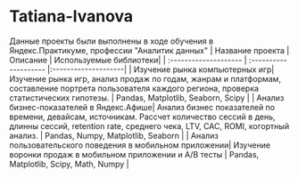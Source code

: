 # Tatiana-Ivanova
Данные проекты были выполнены в ходе обучения в Яндекс.Практикуме, профессии "Аналитик данных"
| Название проекта | Описание | Используемые библиотеки|
| :-------------------- | :-------------------- |:--------------------|
| Изучение рынка компьютерных игр|  Изучение рынка игр, анализ продаж по годам, жанрам и платформам, составление портрета пользователя каждого региона, проверка статистических гипотезы.  | Pandas, Matplotlib, Seaborn, Scipy |
| Анализ бизнес-показателей в Яндекс.Афише|  Анализ бизнес показателей по времени, девайсам, источникам. Рассчет количество сессий в день, длинны сессий, retention rate, среднего чека, LTV, CAC, ROMI, когортный анализ.  | Pandas, Numpy, Matplotlib, Seaborn |
| Анализ пользовательского поведения в мобильном приложении| Изучение  воронки продаж в мобильном приложении и A/B тесты  | Pandas, Matplotlib, Scipy, Math, Numpy |
